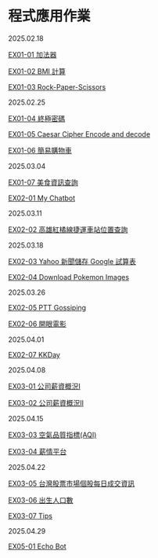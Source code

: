 # 程式應用作業

2025.02.18

[EX01-01 加法器](EX01_01_加法器.ipynb)

[EX01-02 BMI 計算](EX01_02_BMI_計算.ipynb)

[EX01-03 Rock-Paper-Scissors](EX01_03_Rock_Paper_Scissors.ipynb)

2025.02.25

[EX01-04 終極密碼](EX01_04_終極密碼.ipynb)

[EX01-05 Caesar Cipher Encode and decode](EX01_05_Caesar_Cipher_Encode_and_decode.ipynb)

[EX01-06 簡易購物車](EX01_06_簡易購物車.ipynb)

2025.03.04

[EX01-07 美食資訊查詢](EX01_07_美食資訊查詢.ipynb)

[EX02-01 My Chatbot](EX02_01_My_Chatbot.ipynb)

2025.03.11

[EX02-02 高雄紅橘線捷運車站位置查詢](EX02_02_高雄紅橘線捷運車站位置查詢.ipynb)

2025.03.18

[EX02-03 Yahoo 新聞儲存 Google 試算表](EX02_03_Yahoo_新聞儲存_Google_試算表.ipynb)

[EX02-04 Download Pokemon Images](EX02_04_Download_Pokemon_Images.ipynb)

2025.03.26

[EX02-05 PTT Gossiping](EX02_05_PTT_Gossiping.ipynb)

[EX02-06 開眼電影](EX02_06_開眼電影.ipynb)

2025.04.01

[EX02-07 KKDay](EX02_07_KKDay.ipynb)

2025.04.08

[EX03-01 公司薪資概況Ⅰ](EX03_01_公司薪資概況Ⅰ.ipynb)

[EX03-02 公司薪資概況ⅠⅠ](EX03_02_公司薪資概況Ⅱ.ipynb)

2025.04.15

[EX03-03 空氣品質指標(AQI)](EX03_03_空氣品質指標(AQI).ipynb)

[EX03-04 薪情平台](EX03_04_薪情平台.ipynb)

2025.04.22

[EX03-05 台灣股票市場個股每日成交資訊](EX03_05_台灣股票市場個股每日成交資訊.ipynb)

[EX03-06 出生人口數](EX03_06_出生人口數.ipynb)

[EX03-07 Tips](EX03_07_Tips.ipynb)

2025.04.29

[EX05-01 Echo Bot](EX05_01_Echo_Bot.ipynb)

